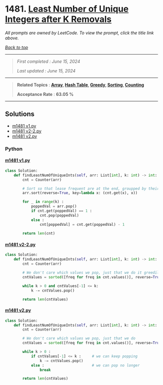 # 1481. [Least Number of Unique Integers after K Removals](<https://leetcode.com/problems/least-number-of-unique-integers-after-k-removals>)

*All prompts are owned by LeetCode. To view the prompt, click the title link above.*

*[Back to top](<../README.md>)*

------

> *First completed : June 15, 2024*
>
> *Last updated : June 15, 2024*

------

> **Related Topics** : **[Array](<by_topic/Array.md>), [Hash Table](<by_topic/Hash Table.md>), [Greedy](<by_topic/Greedy.md>), [Sorting](<by_topic/Sorting.md>), [Counting](<by_topic/Counting.md>)**
>
> **Acceptance Rate** : **63.05 %**

------

## Solutions

- [m1481 v1.py](<../my-submissions/m1481 v1.py>)
- [m1481 v2-2.py](<../my-submissions/m1481 v2-2.py>)
- [m1481 v2.py](<../my-submissions/m1481 v2.py>)
### Python
#### [m1481 v1.py](<../my-submissions/m1481 v1.py>)
```Python
class Solution:
    def findLeastNumOfUniqueInts(self, arr: List[int], k: int) -> int:
        cnt = Counter(arr)

        # Sort so that lease frequent are at the end, groupped by their value
        arr.sort(reverse=True, key=lambda x: (cnt.get(x), x))

        for _ in range(k) :
            poppedVal = arr.pop()
            if cnt.get(poppedVal) == 1 :
                cnt.pop(poppedVal)
            else :
                cnt[poppedVal] = cnt.get(poppedVal) - 1
        
        return len(cnt)
```

#### [m1481 v2-2.py](<../my-submissions/m1481 v2-2.py>)
```Python
class Solution:
    def findLeastNumOfUniqueInts(self, arr: List[int], k: int) -> int:
        cnt = Counter(arr)

        # We don't care which values we pop, just that we do it greedily
        cntValues = sorted([freq for freq in cnt.values()], reverse=True)

        while k > 0 and cntValues[-1] <= k:
            k -= cntValues.pop()

        return len(cntValues)

```

#### [m1481 v2.py](<../my-submissions/m1481 v2.py>)
```Python
class Solution:
    def findLeastNumOfUniqueInts(self, arr: List[int], k: int) -> int:
        cnt = Counter(arr)

        # We don't care which values we pop, just that we do
        cntValues = sorted([freq for freq in cnt.values()], reverse=True)

        while k > 0 :
            if cntValues[-1] <= k :     # we can keep popping
                k -= cntValues.pop()
            else :                      # we can pop no longer
                break

        return len(cntValues)

```

